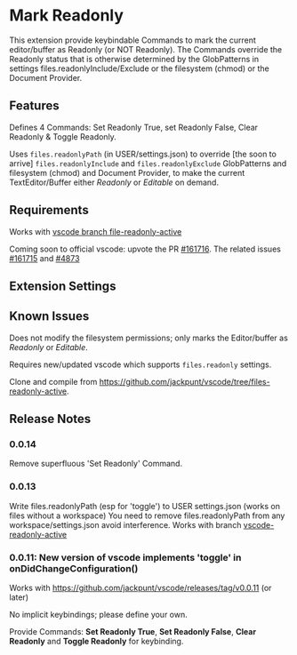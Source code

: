 # Mark Readonly

This extension provide keybindable Commands to mark the current editor/buffer as Readonly (or NOT Readonly). The Commands override the Readonly status that is otherwise determined by the GlobPatterns in settings files.readonlyInclude/Exclude or the filesystem (chmod) or the Document Provider.

## Features

Defines 4 Commands: Set Readonly True, set Readonly False, Clear Readonly & Toggle Readonly.

Uses `files.readonlyPath` (in USER/settings.json) to override [the soon to arrive] `files.readonlyInclude` and `files.readonlyExclude` GlobPatterns and filesystem (chmod) and Document Provider, to make the current TextEditor/Buffer either _Readonly_ or _Editable_ on demand.

## Requirements

Works with [vscode branch file-readonly-active](https://github.com/jackpunt/vscode/tree/files-readonly-active) 

Coming soon to official vscode: upvote the PR [#161716](https://github.com/microsoft/vscode/issues/161716). 
The related issues [#161715](https://github.com/microsoft/vscode/issues/161715)
and [#4873](https://github.com/microsoft/vscode/issues/4873) 

## Extension Settings

## Known Issues

Does not modify the filesystem permissions; only marks the Editor/buffer as _Readonly_ or _Editable_.

Requires new/updated vscode which supports `files.readonly` settings. 

Clone and compile from https://github.com/jackpunt/vscode/tree/files-readonly-active.

## Release Notes

### 0.0.14
Remove superfluous 'Set Readonly' Command.

### 0.0.13 
Write files.readonlyPath (esp for 'toggle') to USER settings.json (works on files without a workspace)
You need to remove files.readonlyPath from any workspace/settings.json avoid interference.
Works with branch [vscode-readonly-active](https://github.com/jackpunt/vscode/tree/files-readonly-active)
### 0.0.11: New version of vscode implements 'toggle' in onDidChangeConfiguration()
Works with https://github.com/jackpunt/vscode/releases/tag/v0.0.11 (or later)

No implicit keybindings; please define your own.

Provide Commands: **Set Readonly True**, **Set Readonly False**, **Clear Readonly** and **Toggle Readonly** for keybinding.


